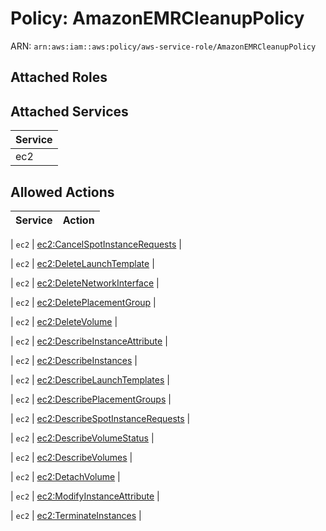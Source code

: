 # Policy: AmazonEMRCleanupPolicy

ARN: `arn:aws:iam::aws:policy/aws-service-role/AmazonEMRCleanupPolicy`

## Attached Roles

## Attached Services

| Service |
|---------|
| ec2 |

## Allowed Actions

| Service | Action |
|:-------:|--------|

| `ec2` | [ec2:CancelSpotInstanceRequests](../actions.md#ec2:cancelspotinstancerequests) |

| `ec2` | [ec2:DeleteLaunchTemplate](../actions.md#ec2:deletelaunchtemplate) |

| `ec2` | [ec2:DeleteNetworkInterface](../actions.md#ec2:deletenetworkinterface) |

| `ec2` | [ec2:DeletePlacementGroup](../actions.md#ec2:deleteplacementgroup) |

| `ec2` | [ec2:DeleteVolume](../actions.md#ec2:deletevolume) |

| `ec2` | [ec2:DescribeInstanceAttribute](../actions.md#ec2:describeinstanceattribute) |

| `ec2` | [ec2:DescribeInstances](../actions.md#ec2:describeinstances) |

| `ec2` | [ec2:DescribeLaunchTemplates](../actions.md#ec2:describelaunchtemplates) |

| `ec2` | [ec2:DescribePlacementGroups](../actions.md#ec2:describeplacementgroups) |

| `ec2` | [ec2:DescribeSpotInstanceRequests](../actions.md#ec2:describespotinstancerequests) |

| `ec2` | [ec2:DescribeVolumeStatus](../actions.md#ec2:describevolumestatus) |

| `ec2` | [ec2:DescribeVolumes](../actions.md#ec2:describevolumes) |

| `ec2` | [ec2:DetachVolume](../actions.md#ec2:detachvolume) |

| `ec2` | [ec2:ModifyInstanceAttribute](../actions.md#ec2:modifyinstanceattribute) |

| `ec2` | [ec2:TerminateInstances](../actions.md#ec2:terminateinstances) |
